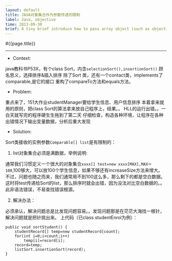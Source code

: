 ```yaml
---
layout: default
title: JAVA对象集合作为参数传递的限制
label: Java, objective
time: 2013-09-30
brief: A tiny brief introduce how to pass array object (such as objective[] name = new objective[number]) as a parameter
---
```

#{{page.title}}
*************
+ Context:

java教科书P53X，有个class Sort，内含``selectionSort(),insertionSort()``
顾名思义，选择排序&插入排序
除了Sort 类，还有一个contact类，implements了comparable,是它的接口
重构了compareTo方法和equals方法。

+ Problem:

重点来了，151大作业studentManager要给学生信息、用户信息排序
本着拿来就用的原则，把class Sort的算法拿来放自己程序上，结果。。
HLL的运行出错。。一白天就写完的程序硬生生拖到了第二天
仔细检查，构造各种环境，让程序在各种出错情况下输出变量数据，分析后重大发现

+ Solution:

Sort类接收的实例参数``Comparable[] list``是有限制的：

1. list对象集合必须是满数据，举例说明:

通常我们习惯定义一个很大的对象集合``xxxx[] test=new xxxx[MAX],MAX＝100``,100够大，可以放100个学生信息，如果不够还有increaseSize方法来增大。不过，问题也随之而来，我们通常用不到100这么多，那么剩下的都是空白数据。这时将test传递给Sort的list，那么排序时就会出错，因为没法对比空白数据的。。此非语法错误，不易查找错误根源。

2. 解决办法：

必须承认，解决问题总是比发现问题容易。。发现问题那是在茫茫大海找一根针，解决问题就是把针挑出来。
上代码（已class studentEnrol为例）：

    public void sortStudent() {
        studentRecord[] temp=new studentRecord[count];
        for(int i=0;i<count;i++)
            temp[i]=record[i];
        record=temp;
        listSort.insertionSort(record);
    }